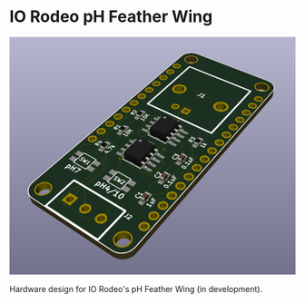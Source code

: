 # IO Rodeo pH Feather Wing

![alt text](/images/ph_feather_wing_3D_kicad.png)

Hardware design for IO Rodeo's pH Feather Wing (in development).

